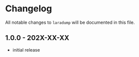 # Changelog

All notable changes to `laradump` will be documented in this file.

## 1.0.0 - 202X-XX-XX

- initial release

